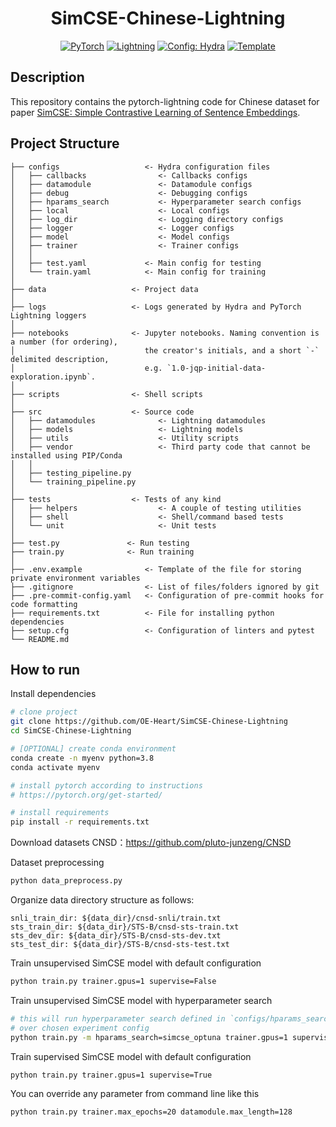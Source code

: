 <div align="center">

# SimCSE-Chinese-Lightning


<a href="https://pytorch.org/get-started/locally/"><img alt="PyTorch" src="https://img.shields.io/badge/PyTorch-ee4c2c?logo=pytorch&logoColor=white"></a>
<a href="https://pytorchlightning.ai/"><img alt="Lightning" src="https://img.shields.io/badge/-Lightning-792ee5?logo=pytorchlightning&logoColor=white"></a>
<a href="https://hydra.cc/"><img alt="Config: Hydra" src="https://img.shields.io/badge/Config-Hydra-89b8cd"></a>
<a href="https://github.com/ashleve/lightning-hydra-template"><img alt="Template" src="https://img.shields.io/badge/-Lightning--Hydra--Template-017F2F?style=flat&logo=github&labelColor=gray"></a><br>

</div>

## Description

This repository contains the pytorch-lightning code for Chinese dataset for paper [SimCSE: Simple Contrastive Learning of Sentence Embeddings](https://arxiv.org/abs/2104.08821).

## Project Structure

```
├── configs                   <- Hydra configuration files
│   ├── callbacks                <- Callbacks configs
│   ├── datamodule               <- Datamodule configs
│   ├── debug                    <- Debugging configs
│   ├── hparams_search           <- Hyperparameter search configs
│   ├── local                    <- Local configs
│   ├── log_dir                  <- Logging directory configs
│   ├── logger                   <- Logger configs
│   ├── model                    <- Model configs
│   ├── trainer                  <- Trainer configs
│   │
│   ├── test.yaml             <- Main config for testing
│   └── train.yaml            <- Main config for training
│
├── data                   <- Project data
│
├── logs                   <- Logs generated by Hydra and PyTorch Lightning loggers
│
├── notebooks              <- Jupyter notebooks. Naming convention is a number (for ordering),
│                             the creator's initials, and a short `-` delimited description,
│                             e.g. `1.0-jqp-initial-data-exploration.ipynb`.
│
├── scripts                <- Shell scripts
│
├── src                    <- Source code
│   ├── datamodules              <- Lightning datamodules
│   ├── models                   <- Lightning models
│   ├── utils                    <- Utility scripts
│   ├── vendor                   <- Third party code that cannot be installed using PIP/Conda
│   │
│   ├── testing_pipeline.py
│   └── training_pipeline.py
│
├── tests                  <- Tests of any kind
│   ├── helpers                  <- A couple of testing utilities
│   ├── shell                    <- Shell/command based tests
│   └── unit                     <- Unit tests
│
├── test.py               <- Run testing
├── train.py              <- Run training
│
├── .env.example              <- Template of the file for storing private environment variables
├── .gitignore                <- List of files/folders ignored by git
├── .pre-commit-config.yaml   <- Configuration of pre-commit hooks for code formatting
├── requirements.txt          <- File for installing python dependencies
├── setup.cfg                 <- Configuration of linters and pytest
└── README.md
```

## How to run

Install dependencies

```bash
# clone project
git clone https://github.com/OE-Heart/SimCSE-Chinese-Lightning
cd SimCSE-Chinese-Lightning

# [OPTIONAL] create conda environment
conda create -n myenv python=3.8
conda activate myenv

# install pytorch according to instructions
# https://pytorch.org/get-started/

# install requirements
pip install -r requirements.txt
```

Download datasets CNSD：https://github.com/pluto-junzeng/CNSD

Dataset preprocessing

```bash
python data_preprocess.py
```

Organize data directory structure as follows:

```
snli_train_dir: ${data_dir}/cnsd-snli/train.txt
sts_train_dir: ${data_dir}/STS-B/cnsd-sts-train.txt
sts_dev_dir: ${data_dir}/STS-B/cnsd-sts-dev.txt
sts_test_dir: ${data_dir}/STS-B/cnsd-sts-test.txt
```

Train unsupervised SimCSE model with default configuration

```bash
python train.py trainer.gpus=1 supervise=False
```
Train unsupervised SimCSE model with hyperparameter search

```bash
# this will run hyperparameter search defined in `configs/hparams_search/simcse_optuna.yaml`
# over chosen experiment config
python train.py -m hparams_search=simcse_optuna trainer.gpus=1 supervise=False
```

Train supervised SimCSE model with default configuration

```bash
python train.py trainer.gpus=1 supervise=True
```

You can override any parameter from command line like this

```bash
python train.py trainer.max_epochs=20 datamodule.max_length=128
```
